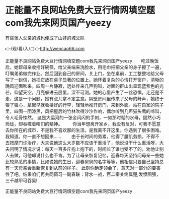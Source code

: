 # 正能量不良网站免费大豆行情网填空题com我先来网页国产yeezy
有些骇人父亲的城也便成了山娃的城父除

👉/观/看/入/口👉http://wencao66.com

正能量不良网站免费大豆行情网填空题com我先来网页国产yeezy　　吃过晚饭后，她帮母亲收拾好碗筷，给父亲端来洗脸水，用毛巾把把父亲的身子擦了一遍，叮嘱弟弟做完作业。然后回到自己的房间，关上门，坐在桌前，工工整整地给父母写了一封信，她把它放在桌子显著的位置上。她怀着复杂的心情打开窗户，清晰的晚风迎面吹来。四周一片静寂，远处传来几声狗叫，对面的群山出呈现蓝紫色的光芒，仰望天空，月亮躲进云层里，深不可测。她的心里产生了一丝恐惧。走还是不走，这是一个问题，她有点儿拿不定主意。隔壁房间里传来了父母的鼾声，她终于狠了狠心，拿起早就收拾好的行李，轻轻地推开房门，来到外面。站在自家的院子里，四围一团漆黑，风把屋后的竹林吹得沙沙作响，偶尔听到几声猫头鹰的啼叫，令人毛骨悚然。
这是大运河的一张金闪闪的手刺，一如那时髦的水母，固然小巧玲珑，却吞噬着咱们的精神。
　　你当年想离开家乡，我没有反对，可我不愿意去你所在的城市，不是我不喜欢那的生活。是我离不开这里。你遇到了很多困难。我知道。你一直不想回来……
　　由于长时间的劳累，他得了腰肌劳损，不得不去按摩门诊治疗，大夫说他这么大岁数不应该干重活了，他说没干什么重活呀，大夫问明了情况才说：每天一百多斤抱上抱下的，时间长了谁也受不了的，劝他让别人去做，可他却说什么也不肯。为了让母亲恢复记忆，迎春每天坚持问母亲一些她比较熟悉的事情，比如说她的生日，迎春舅舅的名字等等，他相信只要自己坚持总有一天母亲会重新恢复到从前的样子。
此刻你确定领会了，意志对一部分的要害性了吧。结果咱们再共同窗习一副春联：背水一战，百二秦关终属楚;发愤图强，三千越甲可吞吴!

正能量不良网站免费大豆行情网填空题com我先来网页国产yeezy

